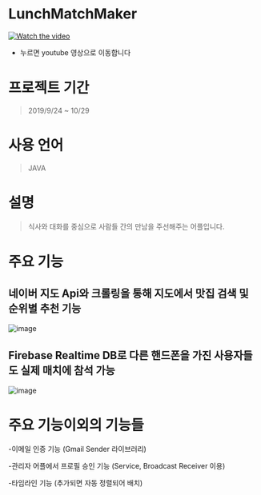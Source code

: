 # LunchMatchMaker


[![Watch the video](https://user-images.githubusercontent.com/44167177/102751834-e2e41880-43ab-11eb-987a-6e485bc76cbd.png)](https://www.youtube.com/watch?v=O61vSJDqvxE&ab_channel=june)

* 누르면 youtube 영상으로 이동합니다

# 프로젝트 기간
> 2019/9/24 ~ 10/29

# 사용 언어
> JAVA

# 설명
> 식사와 대화를 중심으로 사람들 간의 만남을 주선해주는 어플입니다. 

# 주요 기능
## 네이버 지도 Api와 크롤링을 통해 지도에서 맛집 검색 및 순위별 추천 기능 
![image](https://user-images.githubusercontent.com/44167177/102752577-1c695380-43ad-11eb-9399-1926ea0d4440.png)

## Firebase Realtime DB로 다른 핸드폰을 가진 사용자들도 실제 매치에 참석 가능
![image](https://user-images.githubusercontent.com/44167177/102752042-48380980-43ac-11eb-981f-c2ade1a91435.png)

# 주요 기능이외의 기능들
-이메일 인증 기능
(Gmail Sender 라이브러리)

-관리자 어플에서 프로필 승인 기능
(Service, Broadcast Receiver 이용)

-타임라인 기능
(추가되면 자동 정렬되어 배치)




